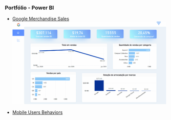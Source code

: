 ### Portfólio - Power BI

- [Google Merchandise Sales](https://github.com/thelua/Power-BI/tree/main/DashGoogle)
  ![App Screenshot](https://github.com/thelua/Power-BI/blob/main/DashGoogle/images/Anima%C3%A7%C3%A3o.gif)

- [Mobile Users Behaviors](https://github.com/thelua/Power-BI/blob/main/DashMobile/readme.md)
